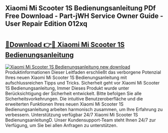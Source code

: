 ## Xiaomi Mi Scooter 1S Bedienungsanleitung PDf Free Download - Part-jWH Service Owner Guide - User Repair Edition 012xq

# <h2><a href="http://df5gpb1.blite.top/?on=Xiaomi+Mi+Scooter+1S+Bedienungsanleitung">🔗Download 👉🔴 Xiaomi Mi Scooter 1S Bedienungsanleitung</a></h2>

[![Xiaomi Mi Scooter 1S Bedienungsanleitung new download](https://i.imgur.com/lujVjoI.png)](http://df5gpb1.blite.top/?on=Xiaomi+Mi+Scooter+1S+Bedienungsanleitung)
Produktinformationen Dieser Leitfaden erschließt das verborgene Potenzial Ihres neuen Xiaomi Mi Scooter 1S Bedienungsanleitung mit aufschlussreichen Tipps und Tricks. Sicherheit geht vor Xiaomi Mi Scooter 1S Bedienungsanleitung, Immer Dieses Produkt wurde unter Berücksichtigung der Sicherheit entwickelt. Bitte befolgen Sie alle Sicherheitsvorkehrungen. Die intuitive Benutzeroberfläche und die erweiterten Funktionen Ihres neuen Xiaomi Mi Scooter 1S Bedienungsanleitung arbeiten harmonisch zusammen, um Ihre Erfahrung zu verbessern. Unterstützung verfügbar 24/7 Xiaomi Mi Scooter 1S BedienungsanleitungD. Unser Kundensupport-Team steht Ihnen 24/7 zur Verfügung, um Sie bei allen Anfragen zu unterstützen.
